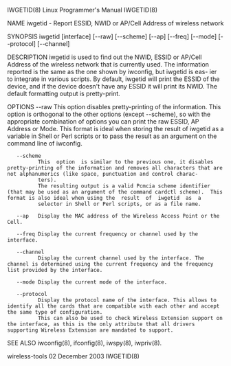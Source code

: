 IWGETID(8)                                                                                Linux Programmer's Manual                                                                                IWGETID(8)



NAME
       iwgetid - Report ESSID, NWID or AP/Cell Address of wireless network

SYNOPSIS
       iwgetid [interface] [--raw] [--scheme] [--ap] [--freq]
                          [--mode] [--protocol] [--channel]

DESCRIPTION
       iwgetid  is used to find out the NWID, ESSID or AP/Cell Address of the wireless network that is currently used. The information reported is the same as the one shown by iwconfig, but iwgetid is eas-
       ier to integrate in various scripts.
       By default, iwgetid will print the ESSID of the device, and if the device doesn't have any ESSID it will print its NWID.
       The default formatting output is pretty-print.

OPTIONS
       --raw  This option disables pretty-printing of the information. This option is orthogonal to the other options (except --scheme), so with the appropriate combination of options you can print the raw
              ESSID, AP Address or Mode.
              This format is ideal when storing the result of iwgetid as a variable in Shell or Perl scripts or to pass the result as an argument on the command line of iwconfig.

       --scheme
              This  option  is similar to the previous one, it disables pretty-printing of the information and removes all characters that are not alphanumerics (like space, punctuation and control charac-
              ters).
              The resulting output is a valid Pcmcia scheme identifier (that may be used as an argument of the command cardctl scheme).  This format is also ideal when using the  result  of  iwgetid  as  a
              selector in Shell or Perl scripts, or as a file name.

       --ap   Display the MAC address of the Wireless Access Point or the Cell.

       --freq Display the current frequency or channel used by the interface.

       --channel
              Display the current channel used by the interface. The channel is determined using the current frequency and the frequency list provided by the interface.

       --mode Display the current mode of the interface.

       --protocol
              Display the protocol name of the interface. This allows to identify all the cards that are compatible with each other and accept the same type of configuration.
              This can also be used to check Wireless Extension support on the interface, as this is the only attribute that all drivers supporting Wireless Extension are mandated to support.

SEE ALSO
       iwconfig(8), ifconfig(8), iwspy(8), iwpriv(8).



wireless-tools                                                                                 02 December 2003                                                                                    IWGETID(8)
